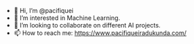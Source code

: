 - 👋 Hi, I’m @pacifiquei
- 👀 I’m interested in Machine Learning.
- 💞️ I’m looking to collaborate on different AI projects.
- 📫 How to reach me: https://www.pacifiqueiradukunda.com/

<!---
pacifiquei/pacifiquei is a ✨ special ✨ repository because its `README.md` (this file) appears on your GitHub profile.
You can click the Preview link to take a look at your changes.
--->
